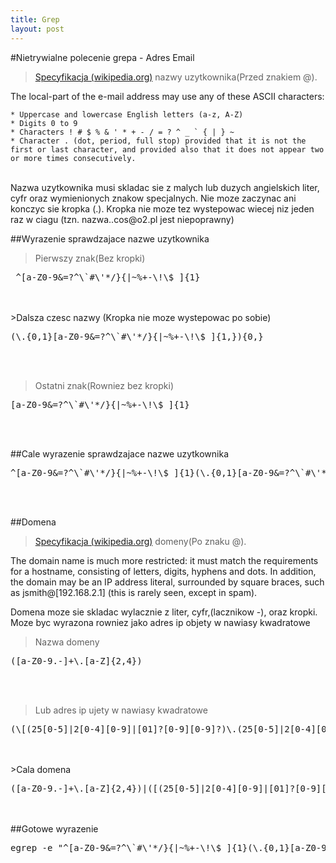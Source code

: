 ```yaml
---
title: Grep
layout: post
---
```


#Nietrywialne polecenie grepa - Adres Email


> <a href="http://en.wikipedia.org/wiki/E-mail_address#RFC_specification">Specyfikacja (wikipedia.org)</a> nazwy uzytkownika(Przed znakiem @).
<div class="external_info">
The local-part of the e-mail address may use any of these ASCII characters:

    * Uppercase and lowercase English letters (a-z, A-Z)
    * Digits 0 to 9
    * Characters ! # $ % & ' * + - / = ? ^ _ ` { | } ~
    * Character . (dot, period, full stop) provided that it is not the first or last character, and provided also that it does not appear two or more times consecutively.

</div>

<br />
Nazwa uzytkownika musi skladac sie z malych lub duzych angielskich liter, cyfr oraz wymienionych znakow specjalnych. Nie moze zaczynac ani konczyc sie kropka (.). Kropka nie moze tez wystepowac wiecej niz jeden raz w ciagu (tzn. nazwa..cos@o2.pl jest niepoprawny)

##Wyrazenie sprawdzajace nazwe uzytkownika

>Pierwszy znak(Bez kropki)

<pre>
 ^[a-Z0-9&=?^\`#\'*/}{|~%+-\!\$_]{1}
</pre>
<br />
<br />
>Dalsza czesc nazwy (Kropka nie moze wystepowac po sobie)

<pre>
(\.{0,1}[a-Z0-9&=?^\`#\'*/}{|~%+-\!\$_]{1,}){0,}
</pre>
<br />
<br />

>Ostatni znak(Rowniez bez kropki)

<pre>
[a-Z0-9&=?^\`#\'*/}{|~%+-\!\$_]{1}
</pre>
<br />
<br />


##Cale wyrazenie sprawdzajace nazwe uzytkownika
<pre>
^[a-Z0-9&=?^\`#\'*/}{|~%+-\!\$_]{1}(\.{0,1}[a-Z0-9&=?^\`#\'*/}{|~%+-\!\$_]{1,}){0,}[a-Z0-9&=?^\`#\'*/}{|~%+-\!\$_]{1}
</pre>
<br />
<br />

##Domena
> <a href="http://en.wikipedia.org/wiki/E-mail_address#RFC_specification">Specyfikacja (wikipedia.org)</a> domeny(Po znaku @).
<div class="external_info">The domain name is much more restricted: it must match the requirements for a hostname, consisting of letters, digits, hyphens and dots. In addition, the domain may be an IP address literal, surrounded by square braces, such as jsmith@[192.168.2.1] (this is rarely seen, except in spam).</div>

Domena moze sie skladac wylacznie z liter, cyfr,(lacznikow -), oraz kropki. Moze byc wyrazona rowniez jako adres ip objety w nawiasy kwadratowe

>Nazwa domeny
<pre>([a-Z0-9.-]+\.[a-Z]{2,4})</pre>
<br />
<br />

>Lub adres ip ujety w nawiasy kwadratowe
<pre>(\[(25[0-5]|2[0-4][0-9]|[01]?[0-9][0-9]?)\.(25[0-5]|2[0-4][0-9]|[01]?[0-9][0-9]?)\.(25[0-5]|2[0-4][0-9]|[01]?[0-9][0-9]?)\.(25[0-5]|2[0-4][0-9]|[01]?[0-9][0-9]?)\]$)
</pre>
<br />
<br />
>Cala domena
<pre>
([a-Z0-9.-]+\.[a-Z]{2,4})|([(25[0-5]|2[0-4][0-9]|[01]?[0-9][0-9]?)\.(25[0-5]|2[0-4][0-9]|[01]?[0-9][0-9]?)\.(25[0-5]|2[0-4][0-9]|[01]?[0-9][0-9]?)\.(25[0-5]|2[0-4][0-9]|[01]?[0-9][0-9]?)\]
</pre>
<br />
<br />
##Gotowe wyrazenie
<pre>
egrep -e "^[a-Z0-9&=?^\`#\'*/}{|~%+-\!\$_]{1}(\.{0,1}[a-Z0-9&=?^\`#\'*/}{|~%+-\!\$_]{1,}){0,}[a-Z0-9&=?^\`#\'*/}{|~%+-\!\$_]{1}@([a-Z0-9.-]+\.[a-Z]{2,4})|(\[(25[0-5]|2[0-4][0-9]|[01]?[0-9][0-9]?)\.(25[0-5]|2[0-4][0-9]|[01]?[0-9][0-9]?)\.(25[0-5]|2[0-4][0-9]|[01]?[0-9][0-9]?)\.(25[0-5]|2[0-4][0-9]|[01]?[0-9][0-9]?)\]$)"
</pre>
